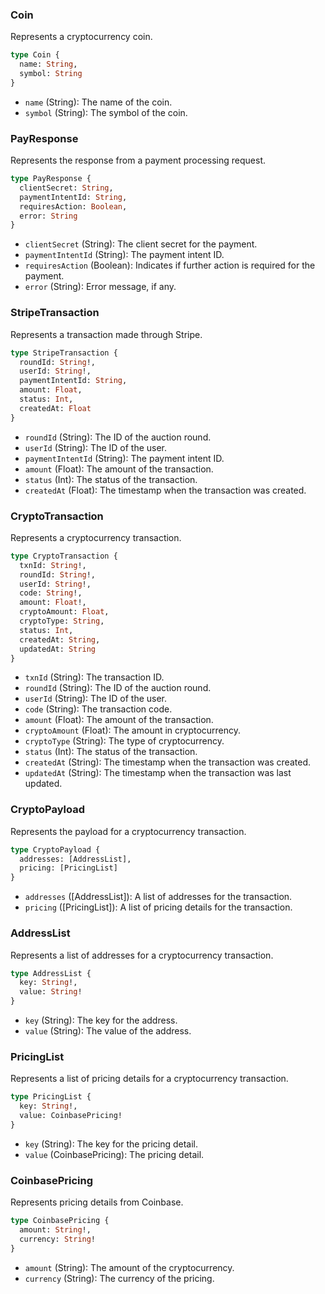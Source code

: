 ### Coin
Represents a cryptocurrency coin.

```graphql
type Coin {
  name: String,
  symbol: String
}
```

- `name` (String): The name of the coin.
- `symbol` (String): The symbol of the coin.

### PayResponse
Represents the response from a payment processing request.

```graphql
type PayResponse {
  clientSecret: String,
  paymentIntentId: String,
  requiresAction: Boolean,
  error: String
}
```

- `clientSecret` (String): The client secret for the payment.
- `paymentIntentId` (String): The payment intent ID.
- `requiresAction` (Boolean): Indicates if further action is required for the payment.
- `error` (String): Error message, if any.

### StripeTransaction
Represents a transaction made through Stripe.

```graphql
type StripeTransaction {
  roundId: String!,
  userId: String!,
  paymentIntentId: String,
  amount: Float,
  status: Int,
  createdAt: Float
}
```

- `roundId` (String): The ID of the auction round.
- `userId` (String): The ID of the user.
- `paymentIntentId` (String): The payment intent ID.
- `amount` (Float): The amount of the transaction.
- `status` (Int): The status of the transaction.
- `createdAt` (Float): The timestamp when the transaction was created.

### CryptoTransaction
Represents a cryptocurrency transaction.

```graphql
type CryptoTransaction {
  txnId: String!,
  roundId: String!,
  userId: String!,
  code: String!,
  amount: Float!,
  cryptoAmount: Float,
  cryptoType: String,
  status: Int,
  createdAt: String,
  updatedAt: String
}
```

- `txnId` (String): The transaction ID.
- `roundId` (String): The ID of the auction round.
- `userId` (String): The ID of the user.
- `code` (String): The transaction code.
- `amount` (Float): The amount of the transaction.
- `cryptoAmount` (Float): The amount in cryptocurrency.
- `cryptoType` (String): The type of cryptocurrency.
- `status` (Int): The status of the transaction.
- `createdAt` (String): The timestamp when the transaction was created.
- `updatedAt` (String): The timestamp when the transaction was last updated.

### CryptoPayload
Represents the payload for a cryptocurrency transaction.

```graphql
type CryptoPayload {
  addresses: [AddressList],
  pricing: [PricingList]
}
```

- `addresses` ([AddressList]): A list of addresses for the transaction.
- `pricing` ([PricingList]): A list of pricing details for the transaction.

### AddressList
Represents a list of addresses for a cryptocurrency transaction.

```graphql
type AddressList {
  key: String!,
  value: String!
}
```

- `key` (String): The key for the address.
- `value` (String): The value of the address.

### PricingList
Represents a list of pricing details for a cryptocurrency transaction.

```graphql
type PricingList {
  key: String!,
  value: CoinbasePricing!
}
```

- `key` (String): The key for the pricing detail.
- `value` (CoinbasePricing): The pricing detail.

### CoinbasePricing
Represents pricing details from Coinbase.

```graphql
type CoinbasePricing {
  amount: String!,
  currency: String!
}
```

- `amount` (String): The amount of the cryptocurrency.
- `currency` (String): The currency of the pricing.
```